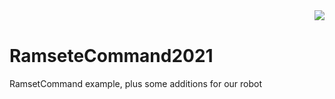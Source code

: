 <img align="right" src="https://avatars2.githubusercontent.com/u/10326347?s=200&v=4">
<br />

# RamseteCommand2021

RamsetCommand example, plus some additions for our robot

